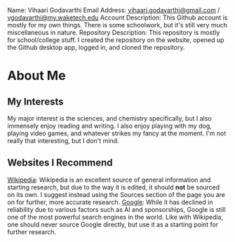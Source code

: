 Name: Vihaari Godavarthi    Email Address: vihaari.godavarthi@gmail.com / vgodavarthi@my.waketech.edu
Account Description: This Github account is mostly for my own things. There is some schoolwork, but it's still very much miscellaneous in nature.
Repository Description: This repository is mostly for school/college stuff.
I created the repository on the website, opened up the Github desktop app, logged in, and cloned the repository.

# About Me
## My Interests
My major interest is the sciences, and chemistry specifically, but I also immensely enjoy reading and writing. I also enjoy playing with my dog, playing video games, and whatever strikes my fancy at the moment. I'm not really that interesting, but I don't mind.
## Websites I Recommend
[Wikipedia](www.wikipedia.org): Wikipedia is an excellent source of general information and starting research, but due to the way it is edited, it should **not** be sourced on its own. I suggest instead using the Sources section of the page you are on for further, more accurate research.
[Google](www.google.com): While it has declined in reliability due to various factors such as AI and sponsorships, Google is still one of the most powerful search engines in the world. Like with Wikipedia, one should never source Google  directly, but use it as a starting point for further research.

